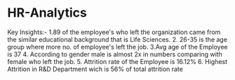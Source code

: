 # HR-Analytics
Key Insights:-
1.89 of the employee's who left the organization came from the similar educational background that is Life Sciences.
2. 26-35 is the age group where more no. of employee's left the job.
3.Avg age of the Employee is 37 
4. According to gender male is almost 2x in numbers comparing with female who left the job.
5. Attrition rate of the Employee is 16.12%
6. Highest Attrition in R&D Department wich is 56% of total attrition rate
